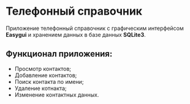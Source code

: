 # Телефонный справочник

Приложение телефонный справочник с графическим интерфейсом **Easygui** и хранением данных в базе данных **SQLite3**. 

## Функционал приложения:
* Просмотр контактов;
* Добавление контактов;
* Поиск контакта по имени;
* Удаление котнакта;
* Изменение контактных данных.
